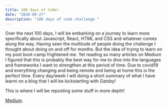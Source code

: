```yaml
---
title: 100 days of Code!
date: "2020-09-27"
description: "100 days of code challenge "
---
```



Over the next 100 days, I will be embarking on a journey to learn more specifically about Javascript, React, HTML and CSS and whatever comes along the way.
Having seen the multitude of people doing the challenge I thought about doing on and off for months. But the idea of trying to learn on my post boot-camp frightened me.
Yet reading so many articles on Medium I figured that this is probably the best way for me to dive into the languages and frameworks I want to strengthen at this period of time. Due to covid19 and everything changing and being remote and being at home this is the perfect time.
Every day/week I will doing a short summary of what I have learnt on a blog that I will be kickstarting with Gatsby!

This is where I will be reposting some stuff in more depth!

[Medium](https://medium.com/@kalemajoanna).


